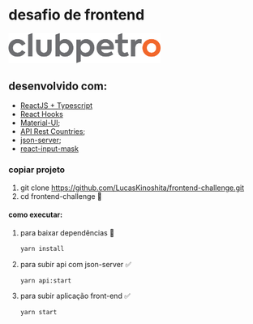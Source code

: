 # desafio de frontend

<img src="logo-clubpetro.png"
     alt="Clubpetro" width="300">

## desenvolvido com:

- [ReactJS + Typescript](https://pt-br.reactjs.org/docs/static-type-checking.html#typescript)
- [React Hooks](https://pt-br.reactjs.org/docs/hooks-intro.html)
- [Material-UI](https://material-ui.com/pt/);
- [API Rest Countries](https://restcountries.eu/rest/v2/all);
- [json-server](https://www.npmjs.com/package/json-server);
- [react-input-mask](https://www.npmjs.com/package/react-input-mask)

### copiar projeto

1. git clone https://github.com/LucasKinoshita/frontend-challenge.git
2. cd frontend-challenge 📁

#### como executar:

1. para baixar dependências 🔨
   ```sh
   yarn install
   ```
2. para subir api com json-server ✅
   ```sh
   yarn api:start
   ```
3. para subir aplicação front-end ✅
   ```sh
   yarn start
   ```
